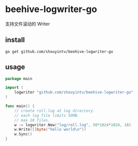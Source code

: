 # beehive-logwriter-go
支持文件滚动的 Writer

## install
```
go get github.com/shouyintv/beehive-logwriter-go
```

## usage
```go
package main

import (
	logwriter "github.com/shouyintv/beehive-logwriter-go"
)

func main() {
	// create roll.log at log directory.
	// each log file limits 50MB.
	// max 10 files.
	w := logwriter.New("log/roll.log", 50*1024*1024, 10)
	w.Write([]byte("hello world\n"))
	w.Sync()
}
```
